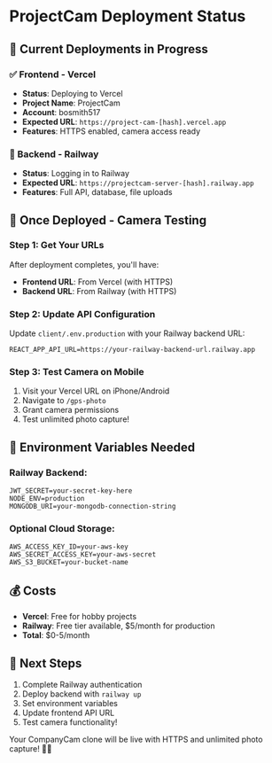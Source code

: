 # ProjectCam Deployment Status

## 🚀 Current Deployments in Progress

### ✅ Frontend - Vercel
- **Status**: Deploying to Vercel
- **Project Name**: ProjectCam
- **Account**: bosmith517
- **Expected URL**: `https://project-cam-[hash].vercel.app`
- **Features**: HTTPS enabled, camera access ready

### 🔄 Backend - Railway
- **Status**: Logging in to Railway
- **Expected URL**: `https://projectcam-server-[hash].railway.app`
- **Features**: Full API, database, file uploads

## 📱 Once Deployed - Camera Testing

### Step 1: Get Your URLs
After deployment completes, you'll have:
- **Frontend URL**: From Vercel (with HTTPS)
- **Backend URL**: From Railway (with HTTPS)

### Step 2: Update API Configuration
Update `client/.env.production` with your Railway backend URL:
```env
REACT_APP_API_URL=https://your-railway-backend-url.railway.app
```

### Step 3: Test Camera on Mobile
1. Visit your Vercel URL on iPhone/Android
2. Navigate to `/gps-photo`
3. Grant camera permissions
4. Test unlimited photo capture!

## 🔧 Environment Variables Needed

### Railway Backend:
```env
JWT_SECRET=your-secret-key-here
NODE_ENV=production
MONGODB_URI=your-mongodb-connection-string
```

### Optional Cloud Storage:
```env
AWS_ACCESS_KEY_ID=your-aws-key
AWS_SECRET_ACCESS_KEY=your-aws-secret
AWS_S3_BUCKET=your-bucket-name
```

## 💰 Costs
- **Vercel**: Free for hobby projects
- **Railway**: Free tier available, $5/month for production
- **Total**: $0-5/month

## 🎯 Next Steps
1. Complete Railway authentication
2. Deploy backend with `railway up`
3. Set environment variables
4. Update frontend API URL
5. Test camera functionality!

Your CompanyCam clone will be live with HTTPS and unlimited photo capture! 🚀📱
